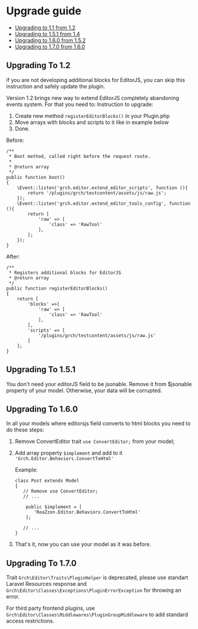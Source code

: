 # Upgrade guide

- [Upgrading to 1.1 from 1.2](#upgrade-1.2)
- [Upgrading to 1.5.1 from 1.4](#upgrade-1.5.1)
- [Upgrading to 1.6.0 from 1.5.2](#upgrade-1.6.0)
- [Upgrading to 1.7.0 from 1.6.0](#upgrade-1.7.0)

<a name="upgrade-1.2"></a>
## Upgrading To 1.2

if you are not developing additional blocks for EditorJS, you can skip this instruction and safely update the plugin.


Version 1.2 brings new way to extend EditorJS completely abandoning events system.
For that you need to:
Instruction to upgrade:
1. Create new method `registerEditorBlocks()` in your Plugin.php
2. Move arrays with blocks and scripts to it like in example below
3. Done.

Before:
```
/**
 * Boot method, called right before the request route.
 *
 * @return array
 */
public function boot()
{
    \Event::listen('grch.editor.extend_editor_scripts', function (){
        return '/plugins/grch/testcontent/assets/js/raw.js';
    });
    \Event::listen('grch.editor.extend_editor_tools_config', function (){
        return [
            'raw' => [
                'class' => 'RawTool'
            ],
        ];
    });
}
```
After:
```
/**
 * Registers additional blocks for EditorJS
 * @return array
 */
public function registerEditorBlocks()
{
    return [
        'blocks' =>[
            'raw' => [
                'class' => 'RawTool'
            ],
        ],
        'scripts' => [
            '/plugins/grch/testcontent/assets/js/raw.js'
        ]
    ];
}
```

<a name="upgrade-1.5.1"></a>
## Upgrading To 1.5.1

You don't need your editorJS field to be jsonable. Remove it from $jsonable property of your model. Otherwise, your data will be corrupted.
## Upgrading To 1.6.0

In all your models where editorsjs field converts to html blocks you need to do these steps:

1. Remove ConvertEditor trait `use ConvertEditor;` from your model;
2. Add array property `$implement` and add to it `'Grch.Editor.Behaviors.ConvertToHtml'`

    Example:
    ```
    class Post extends Model
    {
       // Remove use ConvertEditor;
       // ...

        public $implement = [
           'ReaZzon.Editor.Behaviors.ConvertToHtml'
        ];

       // ...
    }
    ```

3. That's it, now you can use your model as it was before.

## Upgrading To 1.7.0
Trait `Grch\Editor\Traits\PluginHelper` is deprecated, please use standart Laravel Resources response and `Grch\Editor\Classes\Exceptions\PluginErrorException` for throwing an error.

For third party frontend plugins, use `Grch\Editor\Classes\Middlewares\PluginGroupMiddleware` to add standard access restrictions.

